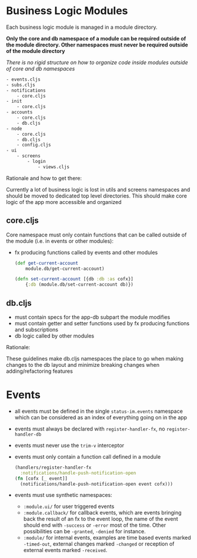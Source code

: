# Business Logic Modules

Each business logic module is managed in a module directory.

**Only the core and db namespace of a module can be required outside of the module directory. Other namespaces must never be required outside of the module directory**

*There is no rigid structure on how to organize code inside modules outside of core and db namespaces*

```txt
- events.cljs
- subs.cljs
- notifications
    - core.cljs
- init
    - core.cljs
- accounts
    - core.cljs
    - db.cljs
- node
    - core.cljs
    - db.cljs
    - config.cljs
- ui
    - screens
        - login
            - views.cljs
```

Rationale and how to get there:

Currently a lot of business logic is lost in utils and screens namespaces and should be moved to dedicated top level directories.
This should make core logic of the app more accessible and organized

## core.cljs

Core namespace must only contain functions that can be called outside of the module (i.e. in events or other modules):

- fx producing functions called by events and other modules

    ```clojure
    (def get-current-account
        module.db/get-current-account)

    (defn set-current-account [{db :db :as cofx}]
        {:db (module.db/set-current-account db)})
    ```

## db.cljs

- must contain specs for the app-db subpart the module modifies
- must contain getter and setter functions used by fx producing functions and subscriptions
- db logic called by other modules

Rationale:

These guidelines make db.cljs namespaces the place to go when making changes to the db layout and minimize breaking changes when adding/refactoring features

# Events

- all events must be defined in the single `status-im.events` namespace which can be considered as an index of everything going on in the app
- events must always be declared with `register-handler-fx`, no `register-handler-db`
- events must never use the `trim-v` interceptor
- events must only contain a function call defined in a module
    ```clojure
    (handlers/register-handler-fx
      :notifications/handle-push-notification-open
    (fn [cofx [_ event]]
      (notifications/handle-push-notification-open event cofx)))
    ```
- events must use synthetic namespaces:

  - `:module.ui/` for user triggered events
  - `:module.callback/` for callback events, which are events bringing back the result of an fx to the event loop, the name of the event should end with `-success` or `-error` most of the time. Other possibilities can be `-granted`, `-denied` for instance.
  - `:module/` for internal events, examples are time based events marked `-timed-out`, external changes marked `-changed` or reception of external events marked `-received`.
